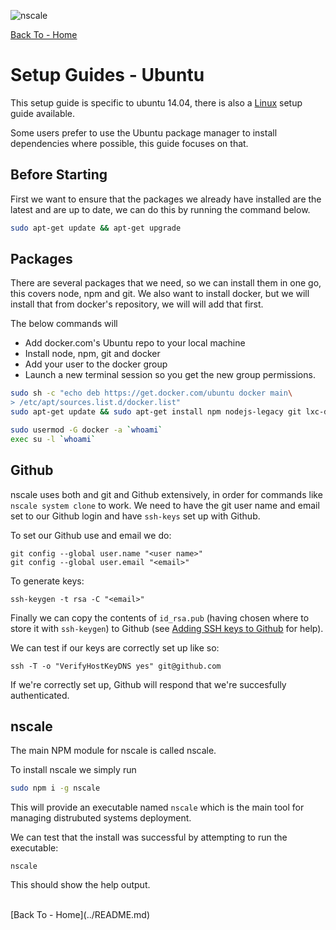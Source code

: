
![nscale](../_imgs/logo.png)

[Back To - Home](../README.md)

# Setup Guides - Ubuntu
This setup guide is specific to ubuntu 14.04, there is also a [Linux](./linux-setup-guide.md) setup guide available.

Some users prefer to use the Ubuntu package manager to install dependencies where possible, this guide focuses on that.

## Before Starting
First we want to ensure that the packages we already have installed are the latest and are up to date, we can do this by
running the command below.
```sh
sudo apt-get update && apt-get upgrade
```

## Packages
There are several packages that we need, so we can install them in one go, this covers node, npm and git. We also want to install
docker, but we will install that from docker's repository, we will will add that first.

The below commands will 
- Add docker.com's Ubuntu repo to your local machine
- Install node, npm, git and docker
- Add your user to the docker group
- Launch a new terminal session so you get the new group permissions.

```sh
sudo sh -c "echo deb https://get.docker.com/ubuntu docker main\
> /etc/apt/sources.list.d/docker.list"
sudo apt-get update && sudo apt-get install npm nodejs-legacy git lxc-docker

sudo usermod -G docker -a `whoami`
exec su -l `whoami`
```

## Github

nscale uses both and git and Github extensively, in order for commands
like `nscale system clone` to work. We need to have the git user name and
email set to our Github login and have `ssh-keys` set up with Github.

To set our Github use and email we do:

```
git config --global user.name "<user name>"
git config --global user.email "<email>"
```

To generate keys:

```
ssh-keygen -t rsa -C "<email>"
```

Finally we can copy the contents of `id_rsa.pub` (having chosen where to store it with `ssh-keygen`) to Github (see [Adding SSH keys to Github][] for help).

We can test if our keys are correctly set up like so:

```
ssh -T -o "VerifyHostKeyDNS yes" git@github.com
```

If we're correctly set up, Github will respond that we're succesfully authenticated.

## nscale

The main NPM module for nscale is called nscale.

To install nscale we simply run

```sh
sudo npm i -g nscale
```

This will provide an executable named `nscale`
which is the main tool for managing distrubuted systems deployment.

We can test that the install was successful by attempting to run the executable:

```
nscale
```

This should show the help output.

<br/>
[Back To - Home](../README.md)


[Linux Development Quick Start Guide]: Linux-Development-Quick-Start-Guide

[nscale]: #nscale

[What is Docker]: https://www.docker.com/whatisdocker/
[docker-install]: https://docs.docker.com/installation/#installation
[docker-install-binaries]: https://docs.docker.com/installation/binaries/
[git-install]: http://git-scm.com/download/linux
[git-releases]: https://github.com/git/git/releases/

[generating ssh keys article]: https://help.github.com/articles/generating-ssh-keys

[Adding SSH keys to Github]: https://help.github.com/articles/generating-ssh-keys#step-3-add-your-ssh-key-to-github